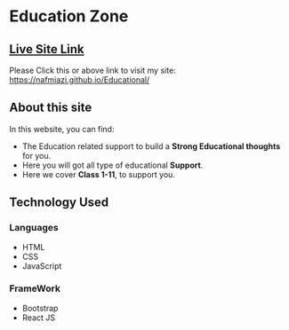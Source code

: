 # Education Zone

## [Live Site Link](https://nafmiazi.github.io/Educational/)
Please Click this or above link to visit my site: https://nafmiazi.github.io/Educational/

## About this site

In this website, you can find:

* The Education related support to build a **Strong Educational thoughts** for you. 
* Here you will got all type of educational **Support**.
* Here we cover **Class 1-11**, to support you.

## Technology Used

### Languages
* HTML
* CSS
* JavaScript

### FrameWork
* Bootstrap
* React JS